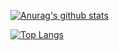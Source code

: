 [![Anurag's github stats](https://github-readme-stats.vercel.app/api?username=tako-eng&count_private=true)](https://github.com/anuraghazra/github-readme-stats)

[![Top Langs](https://github-readme-stats.vercel.app/api/top-langs/?username=tako-eng)](https://github.com/anuraghazra/github-readme-stats)
